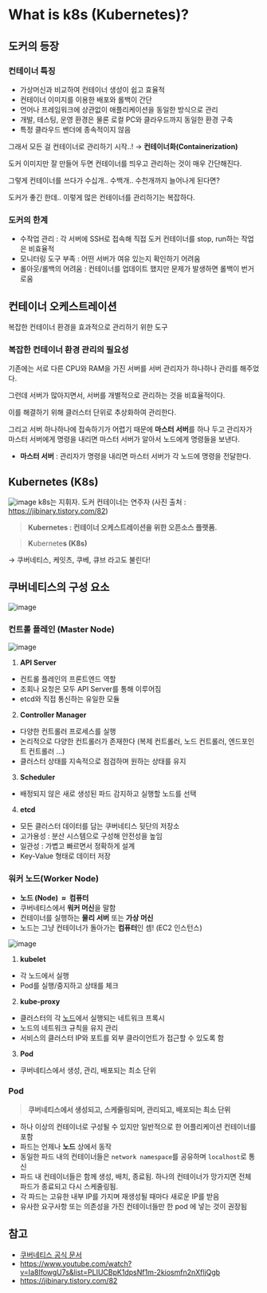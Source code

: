 # What is k8s (Kubernetes)?
## 도커의 등장

### 컨테이너 특징

- 가상머신과 비교하여 컨테이너 생성이 쉽고 효율적
- 컨테이너 이미지를 이용한 배포와 롤백이 간단
- 언어나 프레임워크에 상관없이 애플리케이션을 동일한 방식으로 관리
- 개발, 테스팅, 운영 환경은 물론 로컬 PC와 클라우드까지 동일한 환경 구축
- 특정 클라우드 벤더에 종속적이지 않음

그래서 모든 걸 컨테이너로 관리하기 시작..! → **컨테이너화(Containerization)**


도커 이미지만 잘 만들어 두면 컨테이너를 띄우고 관리하는 것이 매우 간단해진다.

그렇게 컨테이너를 쓰다가 수십개.. 수백개.. 수천개까지 늘어나게 된다면? 

도커가 좋긴 한데.. 이렇게 많은 컨테이너를 관리하기는 복잡하다.

### 도커의 한계

- 수작업 관리 : 각 서버에 SSH로 접속해 직접 도커 컨테이너를 stop, run하는 작업은 비효율적
- 모니터링 도구 부족 : 어떤 서버가 여유 있는지 확인하기 어려움
- 롤아웃/롤백의 어려움 : 컨테이너를 업데이트 했지만 문제가 발생하면 롤백이 번거로움


## 컨테이너 오케스트레이션

복잡한 컨테이너 환경을 효과적으로 관리하기 위한 도구

### 복잡한 컨테이너 환경 관리의 필요성

기존에는 서로 다른 CPU와 RAM을 가진 서버를 서버 관리자가 하나하나 관리를 해주었다. 

그런데 서버가 많아지면서, 서버를 개별적으로 관리하는 것을 비효율적이다.

이를 해결하기 위해 클러스터 단위로 추상화하여 관리한다.

그리고 서버 하나하나에 접속하기가 어렵기 때문에 **마스터 서버**를 하나 두고 관리자가 마스터 서버에게 명령을 내리면 마스터 서버가 알아서 노드에게 명령들을 보낸다.

- **마스터 서버** : 관리자가 명령을 내리면 마스터 서버가 각 노드에 명령을 전달한다.

## **Kubernetes (K8s)**
 

![image](https://github.com/user-attachments/assets/eb37efa8-4b70-4016-8f64-4831064218d8)
k8s는 지휘자. 도커 컨테이너는 연주자 (사진 출처 : https://jibinary.tistory.com/82)


> **Kubernetes : 컨테이너 오케스트레이션을 위한 오픈소스 플랫폼.**


> **K**ubernete**s (K8s)**
> 
→ 쿠버네티스, 케잇츠, 쿠베, 큐브 라고도 불린다!

## 쿠버네티스의 구성 요소


![image](https://github.com/user-attachments/assets/4257ce90-0d1d-4142-8d79-043b819aae5d)


### 컨트롤 플레인 (Master Node)


![image](https://github.com/user-attachments/assets/7deab256-76fa-457e-a8a1-81c60d33cef6)


1. **API Server**
- 컨트롤 플레인의 프론트엔드 역할
- 조회나 요청은 모두 API Server를 통해 이루어짐
- etcd와 직접 통신하는 유일한 모듈

2. **Controller Manager**
- 다양한 컨트롤러 프로세스를 실행
- 논리적으로 다양한 컨트롤러가 존재한다 (복제 컨트롤러, 노드 컨트롤러, 엔드포인트 컨트롤러 …)
- 클러스터 상태를 지속적으로 점검하며 원하는 상태를 유지

3. **Scheduler**
- 배정되지 않은 새로 생성된 파드 감지하고 실행할 노드를 선택

4. **etcd**
- 모든 클러스터 데이터를 담는 쿠버네티스 뒷단의 저장소
- 고가용성 : 분산 시스템으로 구성해 안전성을 높임
- 일관성 : 가볍고 빠르면서 정확하게 설계
- Key-Value 형태로 데이터 저장

### 워커 노드(Worker Node)

- **노드 (Node)  ≈  컴퓨터**
- 쿠버네티스에서 **워커 머신**을 말함
- 컨테이너를 실행하는 **물리 서버** 또는 **가상 머신**
- 노드는 그냥 컨테이너가 돌아가는 **컴퓨터**인 셈! (EC2 인스턴스)

![image](https://github.com/user-attachments/assets/e307a8ca-4600-4b0f-a32c-aa709f90c600)

1. **kubelet**
- 각 노드에서 실행
- Pod를 실행/중지하고 상태를 체크

2. **kube-proxy**
- 클러스터의 각 [노드](https://kubernetes.io/ko/docs/concepts/architecture/nodes/)에서 실행되는 네트워크 프록시
- 노드의 네트워크 규칙을 유지 관리
- 서비스의 클러스터 IP와 포트를 외부 클라이언트가 접근할 수 있도록 함

3. **Pod**
- 쿠버네티스에서 생성, 관리, 배포되는 최소 단위

### Pod

> **쿠버네티스에서 생성되고, 스케줄링되며, 관리되고, 배포되는 최소 단위**

- 하나 이상의 컨테이너로 구성될 수 있지만 일반적으로 한 어플리케이션 컨테이너를 포함
- 파드는 언제나 **노드** 상에서 동작
- 동일한 파드 내의 컨테이너들은 `network namespace`를 공유하며 `localhost`로 통신
- 파드 내 컨테이너들은 함께 생성, 배치, 종료됨. 하나의 컨테이너가 망가지면 전체 파드가 종료되고 다시 스케줄링됨.
- 각 파드는 고유한 내부 IP를 가지며 재생성될 때마다 새로운 IP를 받음
- 유사한 요구사항 또는 의존성을 가진 컨테이너들만 한 pod 에 넣는 것이 권장됨

## 참고

- [쿠버네티스 공식 문서](https://kubernetes.io/ko/docs/home/)
- https://www.youtube.com/watch?v=Ia8IfowgU7s&list=PLIUCBpK1dpsNf1m-2kiosmfn2nXfljQgb
- https://jibinary.tistory.com/82
